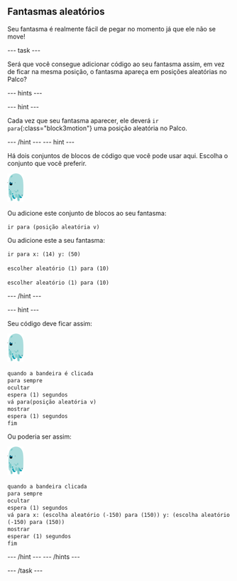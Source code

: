 ## Fantasmas aleatórios

Seu fantasma é realmente fácil de pegar no momento já que ele não se move!

\--- task \---

Será que você consegue adicionar código ao seu fantasma assim, em vez de ficar na mesma posição, o fantasma apareça em posições aleatórias no Palco?

\--- hints \---

\--- hint \---

Cada vez que seu fantasma aparecer, ele deverá `ir para`{:class="block3motion"} uma posição aleatória no Palco.

\--- /hint \--- \--- hint \---

Há dois conjuntos de blocos de código que você pode usar aqui. Escolha o conjunto que você preferir.

![ator do fantasma](images/ghost-sprite.png)

Ou adicione este conjunto de blocos ao seu fantasma:

```blocks3
ir para (posição aleatória v)
```

Ou adicione este a seu fantasma:

```blocks3
ir para x: (14) y: (50)

escolher aleatório (1) para (10)

escolher aleatório (1) para (10)
```

\--- /hint \---

\--- hint \---

Seu código deve ficar assim:

![ghost-sprite](images/ghost-sprite.png)

```blocks3
quando a bandeira é clicada
para sempre
ocultar
espera (1) segundos
vá para(posição aleatória v)
mostrar
espera (1) segundos
fim
```

Ou poderia ser assim:

![ghost-sprite](images/ghost-sprite.png)

```blocks3
quando a bandeira clicada
para sempre
ocultar
espera (1) segundos
vá para x: (escolha aleatório (-150) para (150)) y: (escolha aleatório (-150) para (150))
mostrar
esperar (1) segundos
fim
```

\--- /hint \--- \--- /hints \---

\--- /task \---